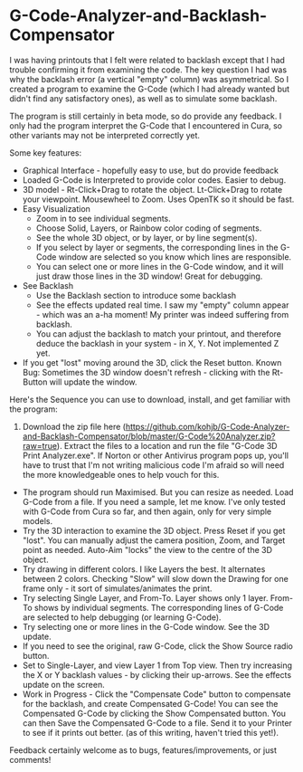 # G-Code-Analyzer-and-Backlash-Compensator

I was having printouts that I felt were related to backlash except that I had trouble confirming it from examining the code. The key question I had was why the backlash error (a vertical "empty" column) was asymmetrical. So I created a program to examine the G-Code (which I had already wanted but didn't find any satisfactory ones), as well as to simulate some backlash.

The program is still certainly in beta mode, so do provide any feedback. I only had the program interpret the G-Code that I encountered in Cura, so other variants may not be interpreted correctly yet.

Some key features:

* Graphical Interface - hopefully easy to use, but do provide feedback
* Loaded G-Code is Interpreted to provide color codes. Easier to debug.
* 3D model - Rt-Click+Drag to rotate the object. Lt-Click+Drag to rotate your viewpoint. Mousewheel to Zoom. Uses OpenTK so it should be fast.
* Easy Visualization
  * Zoom in to see individual segments. 
  * Choose Solid, Layers, or Rainbow color coding of segments. 
  * See the whole 3D object, or by layer, or by line segment(s). 
  * If you select by layer or segments, the corresponding lines in the G-Code window are selected so you know which lines are responsible.
  * You can select one or more lines in the G-Code window, and it will just draw those lines in the 3D window! Great for debugging.
* See Backlash
  * Use the Backlash section to introduce some backlash
  * See the effects updated real time. I saw my "empty" column appear - which was an a-ha moment! My printer was indeed suffering from backlash. 
  * You can adjust the backlash to match your printout, and therefore deduce the backlash in your system - in X, Y. Not implemented Z yet.
* If you get "lost" moving around the 3D, click the Reset button. Known Bug: Sometimes the 3D window doesn't refresh - clicking with the Rt-Button will update the window.

Here's the Sequence you can use to download, install, and get familiar with the program:

1. Download the zip file here (https://github.com/kohjb/G-Code-Analyzer-and-Backlash-Compensator/blob/master/G-Code%20Analyzer.zip?raw=true). Extract the files to a location and run the file "G-Code 3D Print Analyzer.exe". If Norton or other Antivirus program pops up, you'll have to trust that I'm not writing malicious code I'm afraid so will need the more knowledgeable ones to help vouch for this.
* The program should run Maximised. But you can resize as needed.
Load G-Code from a file. If you need a sample, let me know. I've only tested with G-Code from Cura so far, and then again, only for very simple models.
* Try the 3D interaction to examine the 3D object. Press Reset if you get "lost". You can manually adjust the camera position, Zoom, and Target point as needed. Auto-Aim "locks" the view to the centre of the 3D object.
* Try drawing in different colors. I like Layers the best. It alternates between 2 colors. Checking "Slow" will slow down the Drawing for one frame only - it sort of simulates/animates the print.
* Try selecting Single Layer, and From-To. Layer shows only 1 layer. From-To shows by individual segments. The corresponding lines of G-Code are selected to help debugging (or learning G-Code).
* Try selecting one or more lines in the G-Code window. See the 3D update.
* If you need to see the original, raw G-Code, click the Show Source radio button.
* Set to Single-Layer, and view Layer 1 from Top view. Then try increasing the X or Y backlash values - by clicking their up-arrows. See the effects update on the screen.
* Work in Progress - Click the "Compensate Code" button to compensate for the backlash, and create Compensated G-Code! You can see the Compensated G-Code by clicking the Show Compensated button. You can then Save the Compensated G-Code to a file. Send it to your Printer to see if it prints out better. (as of this writing, haven't tried this yet!).

Feedback certainly welcome as to bugs, features/improvements, or just comments!
